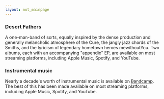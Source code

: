 ```yaml
---
layout: not_mainpage
---
```


### Desert Fathers

A one-man-band of sorts, equally inspired by the dense production and generally melancholic atmosphere of the Cure, the jangly jazz chords of the Smiths, and the lyricism of legendary hometown heroes mewithoutYou. Two albums, each with an accompanying "appendix" EP, are available on most streaming platforms, including Apple Music, Spotify, and YouTube. 

### Instrumental music

Nearly a decade's worth of instrumental music is available on [Bandcamp](https://taylorshiroff.bandcamp.com). The best of this has been made available on most streaming platforms, including Apple Music, Spotify, and YouTube. 

